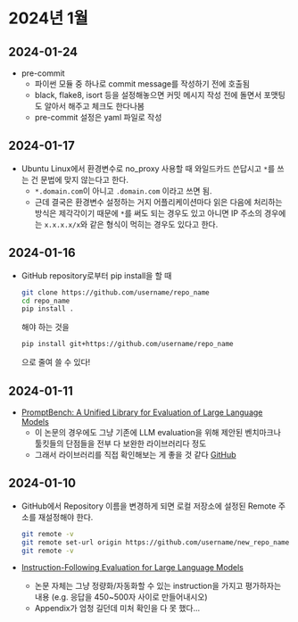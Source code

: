 # 2024년 1월

## 2024-01-24

- pre-commit
  - 파이썬 모듈 중 하나로 commit message를 작성하기 전에 호출됨
  - black, flake8, isort 등을 설정해놓으면 커밋 메시지 작성 전에 돌면서 포맷팅도 알아서 해주고 체크도 한다나봄
  - pre-commit 설정은 yaml 파일로 작성

## 2024-01-17

- Ubuntu Linux에서 환경변수로 no_proxy 사용할 때 와일드카드 쓴답시고 `*`를 쓰는 건 문법에 맞지 않는다고 한다.
  - `*.domain.com`이 아니고 `.domain.com` 이라고 쓰면 됨.
  - 근데 결국은 환경변수 설정하는 거지 어플리케이션마다 읽은 다음에 처리하는 방식은 제각각이기 때문에 `*`를 써도 되는 경우도 있고 아니면 IP 주소의 경우에는 `x.x.x.x/x`와 같은 형식이 먹히는 경우도 있다고 한다.

## 2024-01-16

- GitHub repository로부터 pip install을 할 때

  ```bash
  git clone https://github.com/username/repo_name
  cd repo_name
  pip install .
  ```

  해야 하는 것을

  ```bash
  pip install git+https://github.com/username/repo_name
  ```

  으로 줄여 쓸 수 있다!

## 2024-01-11

- [PromptBench: A Unified Library for Evaluation of Large Language Models](https://arxiv.org/abs/2312.07910)
  - 이 논문의 경우에도 그냥 기존에 LLM evaluation을 위해 제안된 벤치마크나 툴킷들의 단점들을 전부 다 보완한 라이브러리다 정도
  - 그래서 라이브러리를 직접 확인해보는 게 좋을 것 같다 [GitHub](https://github.com/microsoft/promptbench)

## 2024-01-10

- GitHub에서 Repository 이름을 변경하게 되면 로컬 저장소에 설정된 Remote 주소를 재설정해야 한다.

  ```bash
  git remote -v
  git remote set-url origin https://github.com/username/new_repo_name
  git remote -v
  ```

- [Instruction-Following Evaluation for Large Language Models](https://arxiv.org/abs/2311.07911)
  - 논문 자체는 그냥 정량화/자동화할 수 있는 instruction을 가지고 평가하자는 내용 (e.g. 응답을 450~500자 사이로 만들어내시오)
  - Appendix가 엄청 길던데 미처 확인을 다 못 했다...
